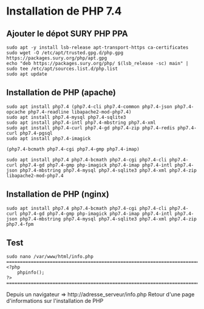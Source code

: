 # Installation de PHP 7.4

## Ajouter le dépot SURY PHP PPA
```
sudo apt -y install lsb-release apt-transport-https ca-certificates
sudo wget -O /etc/apt/trusted.gpg.d/php.gpg https://packages.sury.org/php/apt.gpg
echo "deb https://packages.sury.org/php/ $(lsb_release -sc) main" | sudo tee /etc/apt/sources.list.d/php.list
sudo apt update
```

## Installation de PHP (apache)
```
sudo apt install php7.4 (php7.4-cli php7.4-common php7.4-json php7.4-opcache php7.4-readline libapache2-mod-php7.4)
sudo apt install php7.4-mysql php7.4-sqlite3
sudo apt install php7.4-intl php7.4-mbstring php7.4-xml
sudo apt install php7.4-curl php7.4-gd php7.4-zip php7.4-redis php7.4-curl php7.4-pgsql
sudo apt install php7.4-imagick

(php7.4-bcmath php7.4-cgi php7.4-gmp php7.4-imap)

sudo apt install php7.4 php7.4-bcmath php7.4-cgi php7.4-cli php7.4-curl php7.4-gd php7.4-gmp php-imagick php7.4-imap php7.4-intl php7.4-json php7.4-mbstring php7.4-mysql php7.4-sqlite3 php7.4-xml php7.4-zip libapache2-mod-php7.4
```

## Installation de PHP (nginx)
```
sudo apt install php7.4 php7.4-bcmath php7.4-cgi php7.4-cli php7.4-curl php7.4-gd php7.4-gmp php-imagick php7.4-imap php7.4-intl php7.4-json php7.4-mbstring php7.4-mysql php7.4-sqlite3 php7.4-xml php7.4-zip php7.4-fpm
```

## Test

```
sudo nano /var/www/html/info.php
==========================================================================
<?php
    phpinfo();
?>
==========================================================================
```
Depuis un navigateur => http://adresse_serveur/info.php
Retour d'une page d'informations sur l'installation de PHP
